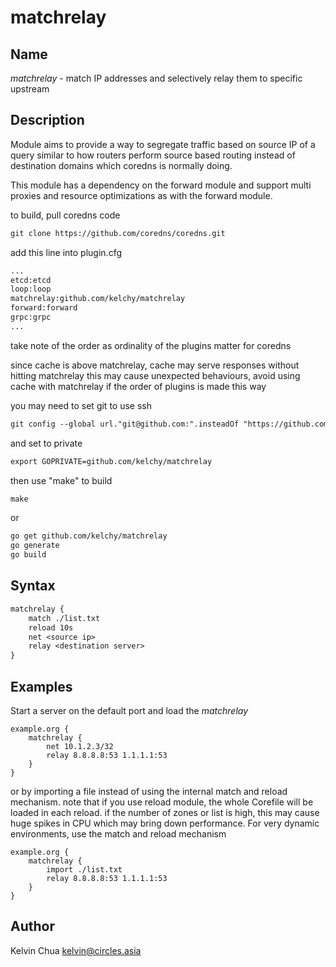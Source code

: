 # matchrelay

## Name

*matchrelay* - match IP addresses and selectively relay them to specific upstream

## Description

Module aims to provide a way to segregate traffic based on source IP of a query similar
to how routers perform source based routing instead of destination domains which coredns
is normally doing.

This module has a dependency on the forward module and support multi proxies and resource
optimizations as with the forward module.

to build, pull coredns code
~~~ txt
git clone https://github.com/coredns/coredns.git
~~~

add this line into plugin.cfg

~~~ txt
...
etcd:etcd
loop:loop
matchrelay:github.com/kelchy/matchrelay
forward:forward
grpc:grpc
...
~~~

take note of the order as ordinality of the plugins matter for coredns

since cache is above matchrelay, cache may serve responses without hitting matchrelay
this may cause unexpected behaviours, avoid using cache with matchrelay if the order of
plugins is made this way

you may need to set git to use ssh
~~~ txt
git config --global url."git@github.com:".insteadOf "https://github.com/"
~~~

and set to private
~~~ txt
export GOPRIVATE=github.com/kelchy/matchrelay
~~~

then use "make" to build
~~~ txt
make
~~~

or

~~~ txt
go get github.com/kelchy/matchrelay
go generate
go build
~~~

## Syntax

~~~ txt
matchrelay {
    match ./list.txt
    reload 10s
    net <source ip>
    relay <destination server>
}
~~~

## Examples

Start a server on the default port and load the *matchrelay*

~~~ corefile
example.org {
    matchrelay {
        net 10.1.2.3/32
        relay 8.8.8.8:53 1.1.1.1:53
    }
}
~~~

or by importing a file instead of using the internal
match and reload mechanism. note that if you use reload
module, the whole Corefile will be loaded in each reload.
if the number of zones or list is high, this may cause huge
spikes in CPU which may bring down performance. For very
dynamic environments, use the match and reload mechanism

~~~ corefile
example.org {
    matchrelay {
        import ./list.txt
        relay 8.8.8.8:53 1.1.1.1:53
    }
}
~~~

## Author
Kelvin Chua
kelvin@circles.asia
